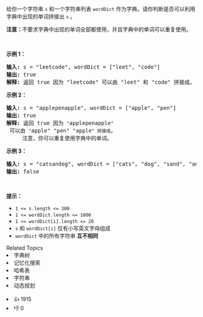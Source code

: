 <p>给你一个字符串 <code>s</code> 和一个字符串列表 <code>wordDict</code> 作为字典。请你判断是否可以利用字典中出现的单词拼接出 <code>s</code> 。</p>

<p><strong>注意：</strong>不要求字典中出现的单词全部都使用，并且字典中的单词可以重复使用。</p>

<p>&nbsp;</p>

<p><strong>示例 1：</strong></p>

<pre>
<strong>输入:</strong> s = "leetcode", wordDict = ["leet", "code"]
<strong>输出:</strong> true
<strong>解释:</strong> 返回 true 因为 "leetcode" 可以由 "leet" 和 "code" 拼接成。
</pre>

<p><strong>示例 2：</strong></p>

<pre>
<strong>输入:</strong> s = "applepenapple", wordDict = ["apple", "pen"]
<strong>输出:</strong> true
<strong>解释:</strong> 返回 true 因为 <span><code>"</code></span>applepenapple<span><code>"</code></span> 可以由 <span><code>"</code></span>apple" "pen" "apple<span><code>" 拼接成</code></span>。
&nbsp;    注意，你可以重复使用字典中的单词。
</pre>

<p><strong>示例 3：</strong></p>

<pre>
<strong>输入:</strong> s = "catsandog", wordDict = ["cats", "dog", "sand", "and", "cat"]
<strong>输出:</strong> false
</pre>

<p>&nbsp;</p>

<p><strong>提示：</strong></p>

<ul> 
 <li><code>1 &lt;= s.length &lt;= 300</code></li> 
 <li><code>1 &lt;= wordDict.length &lt;= 1000</code></li> 
 <li><code>1 &lt;= wordDict[i].length &lt;= 20</code></li> 
 <li><code>s</code> 和 <code>wordDict[i]</code> 仅有小写英文字母组成</li> 
 <li><code>wordDict</code> 中的所有字符串 <strong>互不相同</strong></li> 
</ul>

<div><div>Related Topics</div><div><li>字典树</li><li>记忆化搜索</li><li>哈希表</li><li>字符串</li><li>动态规划</li></div></div><br><div><li>👍 1915</li><li>👎 0</li></div>